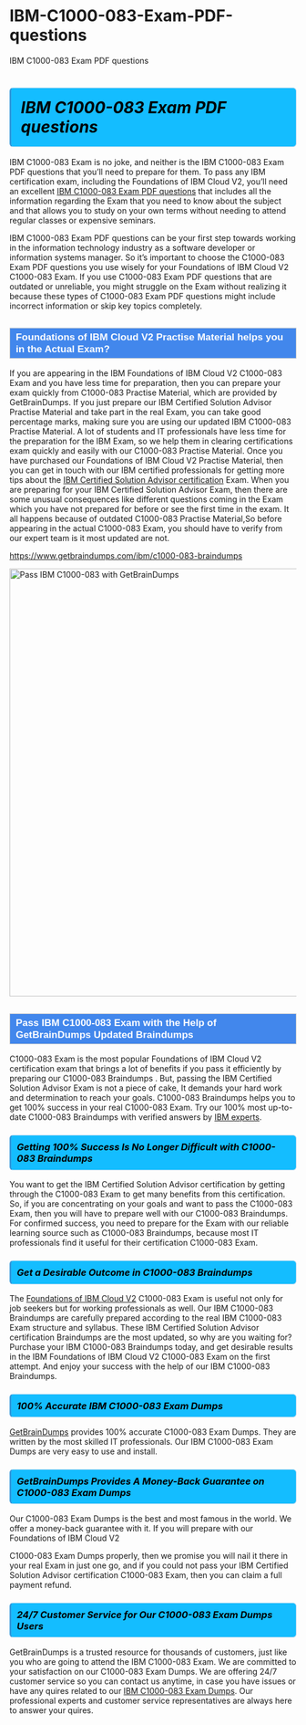 # IBM-C1000-083-Exam-PDF-questions
IBM C1000-083 Exam PDF questions
<h1><strong><span style="display: block; color: #000000; background: #14BDFF; border: 0.5px solid #AED6F1; border-left: 3px solid #3498DB; padding: .6em; border-radius: 6px;">                     <em>IBM C1000-083 <span class="exam_variation">Exam PDF questions</span> </em>                </span></strong>            </h1>                        <p>IBM C1000-083 Exam is no joke, and neither is the IBM C1000-083 <span class="exam_variation">Exam PDF questions</span> that you’ll need to prepare for them. To pass any IBM certification exam,             including the Foundations of IBM Cloud V2, you’ll need an excellent <a href="https://www.getbraindumps.com/ibm/c1000-083-braindumps">IBM C1000-083 <span class="exam_variation">Exam PDF questions</span></a> that includes             all the information regarding the Exam that you need to know about the subject and that allows you to study on your own terms             without needing to attend regular classes or expensive seminars.</p>                        <p>IBM C1000-083 <span class="exam_variation">Exam PDF questions</span> can be your first step towards working in the information technology industry as a software developer or             information systems manager. So it’s important to choose the C1000-083 <span class="exam_variation">Exam PDF questions</span> you use wisely for your             Foundations of IBM Cloud V2 C1000-083 Exam. If you use C1000-083 <span class="exam_variation">Exam PDF questions</span>             that are outdated or unreliable, you might struggle on the Exam without realizing it because these types of C1000-083 <span class="exam_variation">Exam PDF questions</span>             might include incorrect information or skip key topics completely.</p>                        <h2 style="background: #4287ec; border: 1px solid #cccccc; padding: 5px 10px;">                <span style="color: #ffffff;">                    <span style="font-size: 11pt;">                        <span style="line-height: normal;">                            <span style="font-family: Calibri,sans-serif;">                                <strong>                                    <span style="font-size: 13.0pt;">Foundations of IBM Cloud V2 <span class="exam_variation2">Practise Material</span> helps you in the Actual Exam?</span>                                </strong>                            </span>                        </span>                    </span>                </span>            </h2>                        <p>If you are appearing in the IBM Foundations of IBM Cloud V2 C1000-083 Exam and             you have less time for preparation, then you can prepare your exam quickly from C1000-083 <span class="exam_variation2">Practise Material</span>, which are provided by GetBrainDumps.             If you just prepare our IBM Certified Solution Advisor <span class="exam_variation2">Practise Material</span> and take part in the real Exam, you can take good percentage marks, making sure you are             using our updated IBM C1000-083 <span class="exam_variation2">Practise Material</span>. A lot of students and IT professionals have less time for the preparation for the IBM Exam,             so we help them in clearing certifications exam quickly and easily with our C1000-083 <span class="exam_variation2">Practise Material</span>. Once you have purchased our             Foundations of IBM Cloud V2 <span class="exam_variation2">Practise Material</span>, then you can get in touch with our             IBM certified professionals for getting more tips about the <a href="https://www.getbraindumps.com/ibm/ibm-certified-solution-advisor-braindumps.html">IBM Certified Solution Advisor certification</a> Exam. When you are preparing for your              IBM Certified Solution Advisor Exam, then there are some unusual consequences like different questions coming in the Exam which you have not prepared            for before or see the first time in the exam. It all happens because of outdated C1000-083 <span class="exam_variation2">Practise Material</span>,So before appearing in the actual             C1000-083 Exam, you should have to verify from our expert team is it most updated are not.</p>                        <p><a href="https://www.getbraindumps.com/ibm/c1000-083-braindumps">https://www.getbraindumps.com/ibm/c1000-083-braindumps</a></p>                        <p><a href="https://www.getbraindumps.com/"><img src="https://www.getbraindumps.com/images/get-updated-exam-questions-with-discount-getbraindumps.jpg" class="postImage" alt="Pass IBM C1000-083 with GetBrainDumps" width="750"></a></p>                            <h2 style="background: #4287ec; border: 1px solid #cccccc; padding: 5px 10px;">                <span style="color: #ffffff;">                    <span style="font-size: 11pt;">                        <span style="line-height: normal;">                            <span style="font-family: Calibri,sans-serif;">                                <strong>                                    <span style="font-size: 13.0pt;">Pass IBM C1000-083 Exam with the Help of GetBrainDumps Updated <span class="exam_variation3">Braindumps</span></span>                                </strong>                            </span>                        </span>                    </span>                </span>            </h2>                        <p>C1000-083 Exam is the most popular Foundations of IBM Cloud V2 certification exam that brings a             lot of benefits if you pass it efficiently by preparing our C1000-083 <span class="exam_variation3">Braindumps</span> . But, passing the IBM Certified Solution Advisor Exam is not a piece of cake,             It demands your hard work and determination to reach your goals. C1000-083 <span class="exam_variation3">Braindumps</span> helps you to get 100% success in your real C1000-083 Exam.             Try our 100% most up-to-date C1000-083 <span class="exam_variation3">Braindumps</span> with verified answers by <a href="https://www.getbraindumps.com/ibm-braindumps.html">IBM experts</a>.</p>                        <h3>                <strong>                    <span style="display: block; color: #000000; background: #14BDFF; border: 0.5px solid #AED6F1; border-left: 3px solid #3498DB; padding: .6em; border-radius: 6px;">                        <em>Getting 100% Success Is No Longer Difficult with C1000-083 <span class="exam_variation3">Braindumps</span></em>                    </span>                </strong>            </h3>                        <p>You want to get the IBM Certified Solution Advisor certification by getting through the C1000-083 Exam to get many benefits from this certification.             So, if you are concentrating on your goals and want to pass the C1000-083 Exam, then you will have to prepare well with our C1000-083 <span class="exam_variation3">Braindumps</span>.             For confirmed success, you need to prepare for the Exam with our reliable learning source such as C1000-083 <span class="exam_variation3">Braindumps</span>, because most             IT professionals find it useful for their certification C1000-083 Exam.</p>                        <h3>                <strong>                    <span style="display: block; color: #000000; background: #14BDFF; border: 0.5px solid #AED6F1; border-left: 3px solid #3498DB; padding: .6em; border-radius: 6px;">                        <em>Get a Desirable Outcome in C1000-083 <span class="exam_variation3">Braindumps</span></em>                    </span>                </strong>            </h3>                        <p>The <a href="https://www.getbraindumps.com/ibm/c1000-083-braindumps">Foundations of IBM Cloud V2</a> C1000-083 Exam is useful not only for job seekers but             for working professionals as well. Our IBM C1000-083 <span class="exam_variation3">Braindumps</span> are carefully prepared according to the real IBM C1000-083 Exam structure and syllabus.             These IBM Certified Solution Advisor certification <span class="exam_variation3">Braindumps</span> are the most updated, so why are you waiting for? Purchase your IBM C1000-083 <span class="exam_variation3">Braindumps</span> today,             and get desirable results in the IBM Foundations of IBM Cloud V2 C1000-083 Exam on the first attempt.             And enjoy your success with the help of our IBM C1000-083 <span class="exam_variation3">Braindumps</span>.</p>                        <h3>                <strong>                    <span style="display: block; color: #000000; background: #14BDFF; border: 0.5px solid #AED6F1; border-left: 3px solid #3498DB; padding: .6em; border-radius: 6px;">                        <em>100% Accurate IBM C1000-083 <span class="exam_variation4">Exam Dumps</span></em>                    </span>                </strong>            </h3>                        <p><a href="https://www.getbraindumps.com/">GetBrainDumps</a> provides 100% accurate C1000-083 <span class="exam_variation4">Exam Dumps</span>. They are written by the most skilled IT professionals.             Our IBM C1000-083 <span class="exam_variation4">Exam Dumps</span> are very easy to use and install.</p>                        <h3>                <strong>                    <span style="display: block; color: #000000; background: #14BDFF; border: 0.5px solid #AED6F1; border-left: 3px solid #3498DB; padding: .6em; border-radius: 6px;">                        <em>GetBrainDumps Provides A Money-Back Guarantee on  C1000-083 <span class="exam_variation4">Exam Dumps</span></em>                    </span>                </strong>            </h3>                        <p>Our C1000-083 <span class="exam_variation4">Exam Dumps</span> is the best and most famous in the world. We offer a money-back guarantee with it.             If you will prepare with our Foundations of IBM Cloud V2</p>            <p>C1000-083 <span class="exam_variation4">Exam Dumps</span> properly, then we promise you will nail it there in your real Exam in just one go, and             if you could not pass your IBM Certified Solution Advisor certification C1000-083 Exam, then you can claim a full payment refund.</p>                        <h3>                <strong>                    <span style="display: block; color: #000000; background: #14BDFF; border: 0.5px solid #AED6F1; border-left: 3px solid #3498DB; padding: .6em; border-radius: 6px;">                        <em>24/7 Customer Service for Our C1000-083 <span class="exam_variation4">Exam Dumps</span> Users</em>                    </span>                </strong>            </h3>                        <p>GetBrainDumps is a trusted resource for thousands of customers, just like you who are going to attend the IBM C1000-083 Exam.             We are committed to your satisfaction on our C1000-083 <span class="exam_variation4">Exam Dumps</span>. We are offering 24/7 customer service so you can contact us anytime,             in case you have issues or have any quires related to our <a href="https://www.getbraindumps.com/ibm/c1000-083-braindumps">IBM C1000-083 <span class="exam_variation4">Exam Dumps</span></a>. Our professional experts and customer service             representatives are always here to answer your quires.</p>                    
